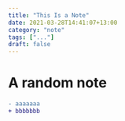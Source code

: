 ```yaml
---
title: "This Is a Note"
date: 2021-03-28T14:41:07+13:00
category: "note"
tags: ["..."]
draft: false
---
```


# A random note

```diff
- aaaaaaa
+ bbbbbbb
```